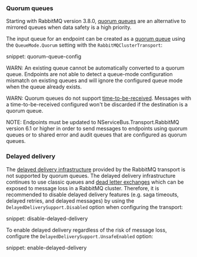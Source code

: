 ### Quorum queues

Starting with RabbitMQ version 3.8.0, [quorum queues](https://www.rabbitmq.com/quorum-queues.html) are an alternative to mirrored queues when data safety is a high priority.

The input queue for an endpoint can be created as a [quorum queue](https://www.rabbitmq.com/quorum-queues.html) using the `QueueMode.Quorum` setting with the `RabbitMQClusterTransport`:

snippet: quorum-queue-config

WARN: An existing queue cannot be automatically converted to a quorum queue. Endpoints are not able to detect a queue-mode configuration mismatch on existing queues and will ignore the configured queue mode when the queue already exists.

WARN: Quorum queues do not support [time-to-be-received](/nservicebus/messaging/discard-old-messages.md). Messages with a time-to-be-received configured won't be discarded if the destination is a quorum queue.

NOTE: Endpoints must be updated to NServiceBus.Transport.RabbitMQ version 6.1 or higher in order to send messages to endpoints using quorum queues or to shared error and audit queues that are configured as quorum queues.

### Delayed delivery

The [delayed delivery infrastructure](/transports/rabbitmq/delayed-delivery.md) provided by the RabbitMQ transport is not supported by quorum queues. The delayed delivery infrastructure continues to use classic queues and [dead letter exchanges](https://www.rabbitmq.com/dlx.html) which can be exposed to message loss in a RabbitMQ cluster. Therefore, it is recommended to disable delayed delivery features (e.g. saga timeouts, delayed retries, and delayed messages) by using the `DelayedDeliverySupport.Disabled` option when configuring the transport:

snippet: disable-delayed-delivery

To enable delayed delivery regardless of the risk of message loss, configure the `DelayedDeliverySupport.UnsafeEnabled` option:

snippet: enable-delayed-delivery
